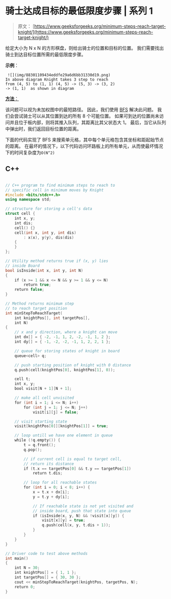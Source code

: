 # 骑士达成目标的最低限度步骤 | 系列 1

> 原文： [https://www.geeksforgeeks.org/minimum-steps-reach-target-knight/](https://www.geeksforgeeks.org/minimum-steps-reach-target-knight/)

给定大小为 N x N 的方形棋盘，则给出骑士的位置和目标的位置。 我们需要找出骑士到达目标位置所需的最低限度步骤。

**示例**：

```
 ![](img/88301109434eddfe29a6d6bb31330d19.png)
In above diagram Knight takes 3 step to reach 
from (4, 5) to (1, 1) (4, 5) -> (5, 3) -> (3, 2) 
-> (1, 1)  as shown in diagram

```

<u>**方法**：</u>

该问题可以视为未加权图中的最短路径。 因此，我们使用 [BFS](https://www.geeksforgeeks.org/breadth-first-traversal-for-a-graph/) 解决此问题。 我们会尝试骑士可以从其位置到达的所有 8 个可能位置。 如果可到达的位置尚未访问并且位于板内部，则将其推入队列，其距离比其父状态大 1。 最后，当它从队列中弹出时，我们返回目标位置的距离。

下面的代码实现了 BFS 来搜索单元格，其中每个单元格包含其坐标和距起始节点的距离。 在最坏的情况下，以下代码访问环路板上的所有单元，从而使最坏情况下的时间复杂度为`O(N^2)`

## C++

```cpp

// C++ program to find minimum steps to reach to 
// specific cell in minimum moves by Knight 
#include <bits/stdc++.h> 
using namespace std; 

// structure for storing a cell's data 
struct cell { 
    int x, y; 
    int dis; 
    cell() {} 
    cell(int x, int y, int dis) 
        : x(x), y(y), dis(dis) 
    { 
    } 
}; 

// Utility method returns true if (x, y) lies 
// inside Board 
bool isInside(int x, int y, int N) 
{ 
    if (x >= 1 && x <= N && y >= 1 && y <= N) 
        return true; 
    return false; 
} 

// Method returns minimum step 
// to reach target position 
int minStepToReachTarget( 
    int knightPos[], int targetPos[], 
    int N) 
{ 
    // x and y direction, where a knight can move 
    int dx[] = { -2, -1, 1, 2, -2, -1, 1, 2 }; 
    int dy[] = { -1, -2, -2, -1, 1, 2, 2, 1 }; 

    // queue for storing states of knight in board 
    queue<cell> q; 

    // push starting position of knight with 0 distance 
    q.push(cell(knightPos[0], knightPos[1], 0)); 

    cell t; 
    int x, y; 
    bool visit[N + 1][N + 1]; 

    // make all cell unvisited 
    for (int i = 1; i <= N; i++) 
        for (int j = 1; j <= N; j++) 
            visit[i][j] = false; 

    // visit starting state 
    visit[knightPos[0]][knightPos[1]] = true; 

    // loop untill we have one element in queue 
    while (!q.empty()) { 
        t = q.front(); 
        q.pop(); 

        // if current cell is equal to target cell, 
        // return its distance 
        if (t.x == targetPos[0] && t.y == targetPos[1]) 
            return t.dis; 

        // loop for all reachable states 
        for (int i = 0; i < 8; i++) { 
            x = t.x + dx[i]; 
            y = t.y + dy[i]; 

            // If reachable state is not yet visited and 
            // inside board, push that state into queue 
            if (isInside(x, y, N) && !visit[x][y]) { 
                visit[x][y] = true; 
                q.push(cell(x, y, t.dis + 1)); 
            } 
        } 
    } 
} 

// Driver code to test above methods 
int main() 
{ 
    int N = 30; 
    int knightPos[] = { 1, 1 }; 
    int targetPos[] = { 30, 30 }; 
    cout << minStepToReachTarget(knightPos, targetPos, N); 
    return 0; 
} 

```